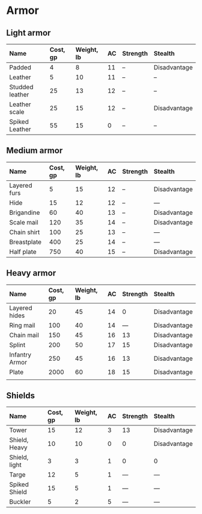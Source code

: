 # Armor

## Light armor

| Name | Cost, gp | Weight, lb | AC | Strength | Stealth |
| :--- | :--- | :--- | :--- | :--- | :--- |
| Padded | 4 | 8 | 11 | – | Disadvantage |
| Leather | 5 | 10 | 11 | – | – |
| Studded leather | 25 | 13 | 12 | – | – |
| Leather scale | 25 | 15 | 12 | – | Disadvantage |
| Spiked Leather | 55 | 15 | 0 | – | – |

## Medium armor

| **Name** | **Cost, gp** | **Weight, lb** | **AC** | **Strength** | **Stealth** |
| :--- | :--- | :--- | :--- | :--- | :--- |
| Layered furs | 5 | 15 | 12 | – | Disadvantage |
| Hide | 15 | 12 | 12 | – | — |
| Brigandine | 60 | 40 | 13 | – | Disadvantage |
| Scale mail | 120 | 35 | 14 | – | Disadvantage |
| Chain shirt | 100 | 25 | 13 | – | — |
| Breastplate | 400 | 25 | 14 | – | — |
| Half plate | 750 | 40 | 15 | – | Disadvantage |

## Heavy armor 

| Name | Cost, gp | Weight, lb | AC | Strength | Stealth |
| :--- | :--- | :--- | :--- | :--- | :--- |
| Layered hides | 20 | 45 | 14 | 0 | Disadvantage |
| Ring mail | 100 | 40 | 14 | — | Disadvantage |
| Chain mail | 150 | 45 | 16 | 13 | Disadvantage |
| Splint | 200 | 50 | 17 | 15 | Disadvantage |
| Infantry Armor | 250 | 45 | 16 | 13 | Disadvantage |
| Plate | 2000 | 60 | 18 | 15 | Disadvantage |
|  |  |  |  |  |  |

## Shields

| Name | Cost, gp | Weight, lb | AC | Strength | Stealth |
| :--- | :--- | :--- | :--- | :--- | :--- |
| Tower | 15 | 12 | 3 | 13 | Disadvantage |
| Shield, Heavy | 10 | 10 | 0 | 0 | Disadvantage |
| Shield, light | 3 | 3 | 1 | 0 | 0 |
| Targe | 12 | 5 | 1 | — | — |
| Spiked Shield | 15 | 5 | 1 | — | — |
| Buckler | 5 | 2 | 5 | — | — |

